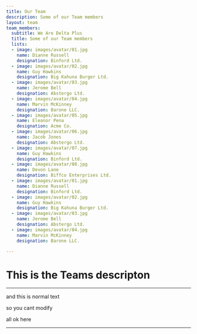 ```yaml
---
title: Our Team
description: Some of our Team members
layout: team
team_members:
  subtitle: We Are Delta Plus
  title: Some of our Team members
  lists:
  - image: images/avatar/01.jpg
    name: Dianne Russell
    designation: Binford Ltd.
  - image: images/avatar/02.jpg
    name: Guy Hawkins
    designation: Big Kahuna Burger Ltd.
  - image: images/avatar/03.jpg
    name: Jerome Bell
    designation: Abstergo Ltd.
  - image: images/avatar/04.jpg
    name: Marvin McKinney
    designation: Barone LLC.
  - image: images/avatar/05.jpg
    name: Eleanor Pena
    designation: Acme Co.
  - image: images/avatar/06.jpg
    name: Jacob Jones
    designation: Abstergo Ltd.
  - image: images/avatar/07.jpg
    name: Guy Hawkins
    designation: Binford Ltd.
  - image: images/avatar/08.jpg
    name: Devon Lane
    designation: Biffco Enterprises Ltd.
  - image: images/avatar/01.jpg
    name: Dianne Russell
    designation: Binford Ltd.
  - image: images/avatar/02.jpg
    name: Guy Hawkins
    designation: Big Kahuna Burger Ltd.
  - image: images/avatar/03.jpg
    name: Jerome Bell
    designation: Abstergo Ltd.
  - image: images/avatar/04.jpg
    name: Marvin McKinney
    designation: Barone LLC.

---
```

# This is the Teams descripton

***

and this is normal text

so you cant modify 

all ok here

***